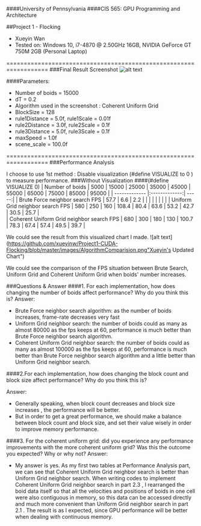 
####University of Pennsylvania
####CIS 565: GPU Programming and Architecture

##Project 1 - Flocking

* Xueyin Wan
* Tested on: Windows 10, i7-4870 @ 2.50GHz 16GB, NVIDIA GeForce GT 750M 2GB (Personal Laptop)

==================================================================
###Final Result Screenshot
![alt text](https://github.com/xueyinw/Project1-CUDA-Flocking/blob/master/images/Xueyin_Performance.gif "Xueyin's Performance Analysis")

####Parameters:
* Number of boids = 15000
* dT = 0.2
* Algorithm used in the screenshot : Coherent Uniform Grid
* BlockSize = 128
* rule1Distance  = 5.0f,  rule1Scale = 0.01f
* rule2Distance = 3.0f, rule2Scale = 0.1f
* rule3Distance = 5.0f, rule3Scale = 0.1f
* maxSpeed = 1.0f
* scene_scale = 100.0f

==================================================================
###Performance Analysis


I choose to use 1st method : Disable visualization (#define VISUALIZE to 0 ) to  measure performance.
###Without Visualization
####(#define VISUALIZE 0)
|    Number of boids | 5000 | 15000 | 25000 | 35000 | 45000 | 55000 | 65000 | 75000 | 85000 | 95000 |
| ------------- |:-------------:| -----:|
| Brute Force neighbor search FPS | 57.7 | 6.6 | 2.2 | | | | | | | |
| Uniform Grid neighbor search  FPS  | 580 | 250 | 160 | 108.4 | 80.4 | 63.6 | 53.2 | 42.7 | 30.5 | 25.7 |  
| Coherent Uniform Grid neighbor search FPS | 680 | 300 | 180 | 130 | 100.7 | 78.3 | 67.4 | 57.4 | 49.5 | 39.7 |

We could see the result from this visualized chart I made.
![alt text](https://github.com/xueyinw/Project1-CUDA-Flocking/blob/master/images/AlgorithmComparision.png"Xueyin's Updated Chart")

We could see the comparison of the FPS situation between Brute Search, Uniform Grid and Coherent Uniform Grid when boids' number increases.

###Questions & Answer
####1. For each implementation, how does changing the number of boids affect performance? Why do you think this is?
Answer:

* Brute Force neighbor search algorithm: as the number of boids increases, frame-rate decreases very fast
* Uniform Grid neighbor search: the number of boids could as many as almost  80000 as the fps keeps at 60, performance is much better than  Brute Force neighbor search algorithm.
* Coherent Uniform Grid neighbor search: the number of boids could as many as almost 100000 as the fps keeps at 60, performance is much better than Brute Force neighbor search algorithm and a little better than Uniform Grid neighbor search.



####2.For each implementation, how does changing the block count and block size affect performance? Why do you think this is?

Answer:

* Generally speaking, when block count decreases and block size increases , the performance will be better.
* But in order to get a great performance, we should make a balance between block count and block size, and set their value wisely in order to improve memory performance.

####3. For the coherent uniform grid: did you experience any performance improvements with the more coherent uniform grid? Was this the outcome you expected? Why or why not?
Answer:

* My answer is yes. As my first two tables at Performance Analysis part, we can see that Coherent Uniform Grid neighbor search is better than Uniform Grid neighbor search. When writing codes to implement Coherent Uniform Grid neighbor search in part 2.3 , I rearranged the boid data itself so that all the velocities and positions of boids in one cell were also contiguous in memory, so this data can be accessed directly and much more convenient than Uniform Grid neighbor search in part 2.1 .  The result is as I expected, since GPU performance will be better when dealing with continuous memory.

